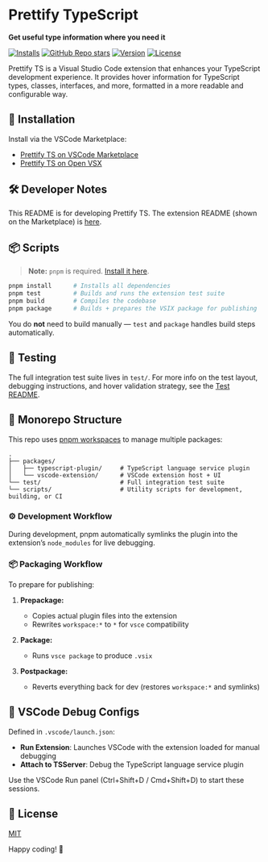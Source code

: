 # Prettify TypeScript

**Get useful type information where you need it**

[![Installs](https://img.shields.io/vscode-marketplace/i/MylesMurphy.prettify-ts)](https://marketplace.visualstudio.com/items?itemName=MylesMurphy.prettify-ts)
[![GitHub Repo stars](https://img.shields.io/github/stars/mylesmmurphy/prettify-ts?style=social)](https://github.com/mylesmmurphy/prettify-ts)
[![Version](https://img.shields.io/vscode-marketplace/v/MylesMurphy.prettify-ts)](https://marketplace.visualstudio.com/items?itemName=MylesMurphy.prettify-ts)
[![License](https://img.shields.io/github/license/mylesmmurphy/prettify-ts)](https://github.com/mylesmmurphy/prettify-ts/blob/main/LICENSE)

Prettify TS is a Visual Studio Code extension that enhances your TypeScript development experience. It provides hover information for TypeScript types, classes, interfaces, and more, formatted in a more readable and configurable way.


## 🚀 Installation

Install via the VSCode Marketplace:

* [Prettify TS on VSCode Marketplace](https://marketplace.visualstudio.com/items?itemName=MylesMurphy.prettify-ts)
* [Prettify TS on Open VSX](https://open-vsx.org/extension/MylesMurphy/prettify-ts)


## 🛠 Developer Notes

This README is for developing Prettify TS. The extension README (shown on the Marketplace) is [here](./packages/vscode-extension/README.md).


## 📦 Scripts

> **Note:** `pnpm` is required. [Install it here](https://pnpm.io/installation).

```bash
pnpm install      # Installs all dependencies
pnpm test         # Builds and runs the extension test suite
pnpm build        # Compiles the codebase
pnpm package      # Builds + prepares the VSIX package for publishing
```

You do **not** need to build manually — `test` and `package` handles build steps automatically.


## 🧪 Testing

The full integration test suite lives in `test/`. For more info on the test layout, debugging instructions, and hover validation strategy, see the [Test README](./test/README.md).


## 📁 Monorepo Structure

This repo uses [pnpm workspaces](https://pnpm.io/workspaces) to manage multiple packages:

```
.
├── packages/
│   ├── typescript-plugin/     # TypeScript language service plugin
│   └── vscode-extension/      # VSCode extension host + UI
└── test/                      # Full integration test suite
└── scripts/                   # Utility scripts for development, building, or CI
```


### ⚙️ Development Workflow

During development, pnpm automatically symlinks the plugin into the extension’s `node_modules` for live debugging.


### 📦 Packaging Workflow

To prepare for publishing:

1. **Prepackage:**

   * Copies actual plugin files into the extension
   * Rewrites `workspace:*` to `*` for `vsce` compatibility

2. **Package:**

   * Runs `vsce package` to produce `.vsix`

3. **Postpackage:**

   * Reverts everything back for dev (restores `workspace:*` and symlinks)


## 🧩 VSCode Debug Configs

Defined in `.vscode/launch.json`:

* **Run Extension**: Launches VSCode with the extension loaded for manual debugging
* **Attach to TSServer**: Debug the TypeScript language service plugin

Use the VSCode Run panel (Ctrl+Shift+D / Cmd+Shift+D) to start these sessions.

## 📝 License

[MIT](./LICENSE)

Happy coding! 🎉
